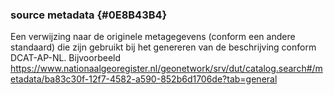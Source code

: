 ### source metadata {#0E8B43B4}
Een verwijzing naar de originele metagegevens (conform een andere standaard) die zijn gebruikt bij het genereren van de beschrijving conform DCAT-AP-NL. Bijvoorbeeld <a href='https://www.nationaalgeoregister.nl/geonetwork/srv/dut/catalog.search' target='_blank'>https://www.nationaalgeoregister.nl/geonetwork/srv/dut/catalog.search#/metadata/ba83c30f-12f7-4582-a590-852b6d1706de?tab=general</a>
